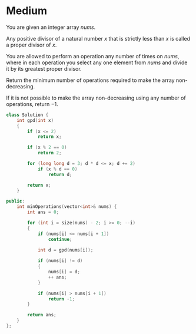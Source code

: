 # Medium

You are given an integer array $nums$.

Any positive divisor of a natural number $x$ that is strictly less than $x$ is called a proper divisor of $x$.

You are allowed to perform an operation any number of times on $nums$, where in each operation you select any one element from $nums$ and divide it by its greatest proper divisor.

Return the minimum number of operations required to make the array non-decreasing.

If it is not possible to make the array non-decreasing using any number of operations, return $-1$.

```cpp
class Solution {
    int gpd(int x)
    {
        if (x <= 2)
            return x;

        if (x % 2 == 0)
            return 2;

        for (long long d = 3; d * d <= x; d += 2)
            if (x % d == 0)
                return d;

        return x;
    }

public:
    int minOperations(vector<int>& nums) {
        int ans = 0;

        for (int i = size(nums) - 2; i >= 0; --i)
        {
            if (nums[i] <= nums[i + 1])
                continue;
            
            int d = gpd(nums[i]);

            if (nums[i] != d)
            {
                nums[i] = d;
                ++ ans;
            }

            if (nums[i] > nums[i + 1])
                return -1;
        }

        return ans;
    }
};
```
